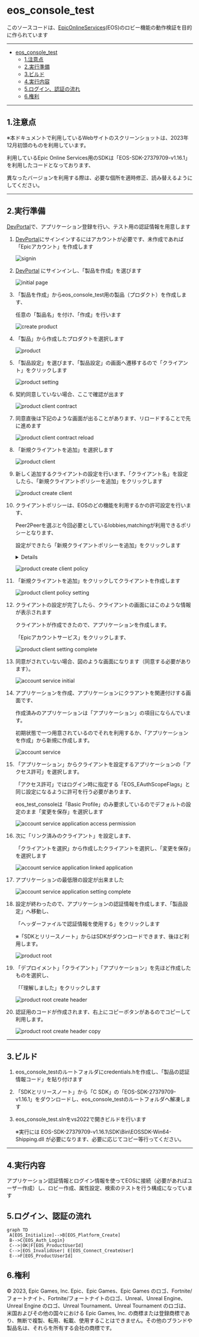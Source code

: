 # eos_console_test

このソースコードは、[EpicOnlineServices](https://dev.epicgames.com/services)(EOS)のロビー機能の動作検証を目的に作られています

---

- [eos\_console\_test](#eos_console_test)
  - [1.注意点](#1注意点)
  - [2.実行準備](#2実行準備)
  - [3.ビルド](#3ビルド)
  - [4.実行内容](#4実行内容)
  - [5.ログイン、認証の流れ](#5ログイン認証の流れ)
  - [6.権利](#6権利)

---

## 1.注意点

   ※本ドキュメントで利用しているWebサイトのスクリーンショットは、2023年12月初頭のものを利用しています。

   利用しているEpic Online Services用のSDKは「EOS-SDK-27379709-v1.16.1」を利用したコードとなっております、

   異なったバージョンを利用する際は、必要な個所を適時修正、読み替えるようにしてください。

---

## 2.実行準備

   [DevPortal](https://dev.epicgames.com/portal/)で、アプリケーション登録を行い、テスト用の認証情報を用意します

1. [DevPortal](https://dev.epicgames.com/portal/)にサインインするにはアカウントが必要です、未作成であれば「Epicアカウント」を作成します

   ![signin](画像/000.png "サインイン")

1. [DevPortal](https://dev.epicgames.com/portal/) にサインインし、「製品を作成」を選びます

   ![initial page](画像/001.png "DevPortal 初期画面")

1. 「製品を作成」からeos_console_test用の製品（プロダクト）を作成します、

   任意の「製品名」を付け、「作成」を行います

   ![create product](画像/002.png "製品を作成")

1. 「製品」から作成したプロダクトを選択します

   ![product](画像/003.png "製品ルート画面")

1. 「製品設定」を選びます、「製品設定」の画面へ遷移するので「クライアント」をクリックします

   ![product setting](画像/004.png "製品設定")

1. 契約同意していない場合、ここで確認が出ます

   ![product client contract](画像/005.png "製品クライアント - 契約要求")

1. 同意直後は下記のような画面が出ることがあります、リロードすることで先に進めます

   ![product client contract reload](画像/006.png "製品クライアント - 契約要求 リロード必要")

1. 「新規クライアントを追加」を選択します

   ![product client](画像/007.png "製品設定 - クライアント")

1. 新しく追加するクライアントの設定を行います、「クライアント名」を設定したら、「新規クライアントポリシーを追加」をクリックします

   ![product create client](画像/008.png "製品設定 - クライアント - 新規クライアント作成")

1. クライアントポリシーは、EOSのどの機能を利用するかの許可設定を行います、

   Peer2Peerを選ぶと今回必要としているlobbies,matchingが利用できるポリシーとなります、

   設定ができたら「新規クライアントポリシーを追加」をクリックします

   <details>
   本来は、アプリケーションに必要な機能のみに絞って有効にするべき項目です
   </details>

   ![product create client policy](画像/009.png "製品設定 - クライアント - クライアントポリシー作成")

1. 「新規クライアントを追加」をクリックしてクライアントを作成します

   ![product client policy setting](画像/010.png "製品設定 - クライアント - クライアントにポリシーを設定")

1. クライアントの設定が完了したら、クライアントの画面にはこのような情報が表示されます

   クライアントが作成できたので、アプリケーションを作成します。

   「Epicアカウントサービス」をクリックします、

   ![product client setting complete](画像/011.png "製品設定 - クライアント - 設定完了")

1. 同意がされていない場合、図のような画面になります（同意する必要があります）。

   ![account service initial](画像/012.png "DevPortal - アカウントサービス初期画面")

1. アプリケーションを作成、アプリケーションにクラアントを関連付けする画面です、

     作成済みのアプリケーションは「アプリケーション」の項目にならんでいます。

     初期状態で一つ用意されているのでそれを利用するか、「アプリケーションを作成」から新規に作成します。

   ![account service](画像/013.png "DevPortal - アカウントサービス画面")

1. 「アプリケーション」からクライアントを設定するアプリケーションの「アクセス許可」を選択します。

   「アクセス許可」ではログイン時に指定する「EOS_EAuthScopeFlags」と同じ設定になるように許可を行う必要があります、

   eos_test_consoleは「Basic Profile」のみ要求しているのでデフォルトの設定のまま「変更を保存」を選択します

   ![account service application access permission](画像/014.png "DevPortal - アカウントサービス画面 - アプリケーション設定 - アクセス許可")

1. 次に「リンク済みのクライアント」を設定します、

   「クライアントを選択」から作成したクライアントを選択し、「変更を保存」を選択します

   ![account service application linked application](画像/015.png "DevPortal - アカウントサービス画面 - アプリケーション設定 - リンク済みのアプリケーション")

1. アプリケーションの最低限の設定が出来ました

   ![account service application setting complete](画像/016.png "DevPortal - アカウントサービス画面 - アプリケーション設定 - 設定完了")

1. 設定が終わったので、アプリケーションの認証情報を作成します、「製品設定」へ移動し、

   「ヘッダーファイルで認証情報を使用する」をクリックします

   ※「SDKとリリースノート」からはSDKがダウンロードできます、後ほど利用します。

   ![product root](画像/017.png "製品設定 - ルート")

1. 「デプロイメント」「クライアント」「アプリケーション」を先ほど作成したものを選択し、

   「「理解しました」をクリックします

   ![product root create header](画像/018.png "製品設定 - ヘッダ作成")

1. 認証用のコードが作成されます、右上にコピーボタンがあるのでコピーして利用します。

   ![product root create header copy](画像/019.png "製品設定 - ヘッダ作成 - コピー")

---

## 3.ビルド

1. eos_console_testのルートフォルダにcredentials.hを作成し、「製品の認証情報コード」を貼り付けます

1. 「SDKとリリースノート」から「C SDK」の「EOS-SDK-27379709-v1.16.1」をダウンロードし、eos_console_testのルートフォルダへ解凍します

1. eos_console_test.slnをvs2022で開きビルドを行います

   ※実行には EOS-SDK-27379709-v1.16.1\SDK\Bin\EOSSDK-Win64-Shipping.dll が必要になります、必要に応じてコピー等行ってください。

---

## 4.実行内容

   アプリケーション認証情報とログイン情報を使ってEOSに接続（必要があればユーザー作成）し、ロビー作成、属性設定、検索のテストを行う構成になっています

## 5.ログイン、認証の流れ

```mermaid
graph TD
 A[EOS_Initialize]-->B[EOS_Platform_Create]
 B-->C{EOS_Auth_Login}
 C-->|OK|F[EOS_ProductUserId]
 C-->|EOS_InvalidUser| E[EOS_Connect_CreateUser]
 E-->F[EOS_ProductUserId]
```

## 6.権利

© 2023, Epic Games, Inc. Epic、Epic Games、Epic Games のロゴ、Fortnite/フォートナイト、Fortnite/フォートナイトのロゴ、Unreal、Unreal Engine、Unreal Engine のロゴ、Unreal Tournament、Unreal Tournament のロゴは、 米国およびその他の国々における Epic Games, Inc. の商標または登録商標であり、無断で複製、転用、転載、使用することはできません。その他のブランドや製品名は、それらを所有する会社の商標です。

